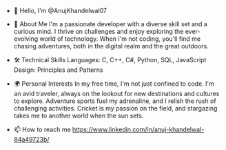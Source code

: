 - 👋 Hello, I'm @AnujKhandelwal07

- 🚀 About Me
  I'm a passionate developer with a diverse skill set and a curious mind. I thrive on challenges and enjoy exploring the ever-evolving world of technology.
  When I'm not coding, you'll find me chasing adventures, both in the digital realm and the great outdoors.
  
- 🛠️ Technical Skills
  Languages: C, C++, C#, Python, SQL, JavaScript
  Design: Principles and Patterns
  
- 🌍 Personal Interests
  In my free time, I'm not just confined to code. I'm an avid traveler, always on the lookout for new destinations and cultures to explore.
  Adventure sports fuel my adrenaline, and I relish the rush of challenging activities. Cricket is my passion on the field,
  and stargazing takes me to another world when the sun sets.
  
- 📫 How to reach me
  https://www.linkedin.com/in/anuj-khandelwal-84a49723b/

<!---
AnujKhandelwal07/AnujKhandelwal07 is a ✨ special ✨ repository because its `README.md` (this file) appears on your GitHub profile.
You can click the Preview link to take a look at your changes.
--->
